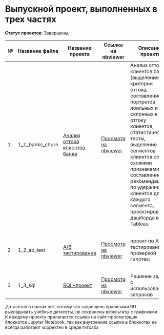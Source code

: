 # Выпускной проект, выполненных в трех частях
**Статус проектов:** Завершены.

| № |Название файла| Название проекта | Ссылка на nbviewer| Описание проекта | Навыки и инструменты |
| - |----------------| ---------------- | ---------------- | ---------------- | -------------------- |
| 1 |1_1_banks_churn| [Анализ оттока клиентов банка](https://github.com/franktoblack/ya_practicum_projects/blob/main/1_diplom_project/1_1_banks_churn/1_1_banks_churn.ipynb) |[Просмотр на nbviewer](https://nbviewer.org/github/franktoblack/ya_practicum_projects/blob/6a088447f145d4bdb45b858c4364cf4efa7488ff/final_project/banks_churn.ipynb)| Анализ оттока клиентов банка (выделение критерии оттока, составление портретов лояльных и склонных к оттоку клиентов, статистические тесты, выделение сегментов клиентов со схожими признаками и составление рекомендаций по удержанию клиентов для каждого сегмента, проектирование дашборда в Tableau | Python: pandas, numpy, matplotlib, seaborn, plotly, scipy, sklearn, sqlalchemy; Tableau |
| 2 |1_2_ab_test| [A/B тестирование](https://github.com/franktoblack/ya_practicum_projects/blob/main/1_diplom_project/1_2_ab_test/1_2_ab_test.ipynb) |[Просмотр на nbviewer](https://nbviewer.org/github/franktoblack/ya_practicum_projects/blob/9ba004c844d17aaa602771af3f77e7fcd4cc6ab8/final_project/ab_final.ipynb)| проект по AB тестированию с проверкой гипотез; | Python: pandas, numpy, matplotlib, seaborn, plotly, scipy, statsmodels |
| 3 |1_3_sql| [SQL-проект](https://github.com/franktoblack/ya_practicum_projects/blob/main/1_diplom_project/1_3_sql/1_3_sql.ipynb) |[Просмотр на nbviewer](https://nbviewer.org/github/franktoblack/ya_practicum_projects/blob/fea754b43233c8adfa3b3f1f7ea425a845a55e5e/final_project/sql_final.ipynb)| Решение задач с использованием запросов | Python: pandas, numpy, os, sqlalchemy; |

Датасетов в папках нет, потому что запрещено правилами ЯП выкладывать учебные датасеты, но сохранены результаты с графиками.
К каждому проекту прилагается ссылка на сайт-просмотрщик блокнотов Jupyter Notebook, так как внутренние ссылки в блокнотах не всегда работают корректно в среде гитхаба
